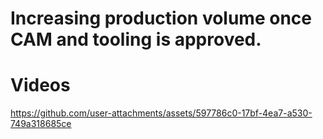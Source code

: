 # Increasing production volume once CAM and tooling is approved.

# Videos
https://github.com/user-attachments/assets/597786c0-17bf-4ea7-a530-749a318685ce

